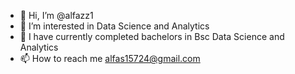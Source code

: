 - 👋 Hi, I’m @alfazz1
- 👀 I’m interested in Data Science and Analytics
- 🌱 I have currently completed bachelors in Bsc Data Science and Analytics
- 📫 How to reach me alfas15724@gmail.com

<!---
alfazz1/alfazz1 is a ✨ special ✨ repository because its `README.md` (this file) appears on your GitHub profile.
You can click the Preview link to take a look at your changes.
--->
